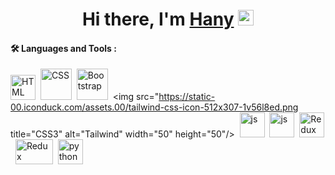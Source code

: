<div align="center">
   <h1>Hi there, I'm <a href="https://hemant.codes">Hany</a> <img src="https://media.giphy.com/media/hvRJCLFzcasrR4ia7z/giphy.gif" width="25px"> </h1>
  
</div>


#### :hammer_and_wrench: Languages and Tools :
<div>
  
  <img src="https://cdn.iconscout.com/icon/premium/png-256-thumb/html-2752158-2284975.png?f=webp" title="HTML5" alt="HTML" width="40" height="40"/>&nbsp;
  <img src="https://cdn-icons-png.freepik.com/512/5968/5968242.png"  title="CSS3" alt="CSS" width="50" height="50"/>&nbsp;
  <img src="https://e7.pngegg.com/pngimages/439/345/png-clipart-bootstrap-logo-thumbnail-tech-companies.png"  title="CSS3" alt="Bootstrap" width="50" height="50"/>&nbsp;
  <img src="https://static-00.iconduck.com/assets.00/tailwind-css-icon-512x307-1v56l8ed.png title="CSS3" alt="Tailwind" width="50" height="50"/>&nbsp;
  <img src="https://upload.wikimedia.org/wikipedia/commons/6/6a/JavaScript-logo.png" title="React" alt="js" width="40" height="40"/>&nbsp;
  <img src="https://static-00.iconduck.com/assets.00/next-js-icon-512x512-zuauazrk.png" title="Next" alt="js" width="40" height="40"/>&nbsp;
  <img src="https://uxwing.com/wp-content/themes/uxwing/download/brands-and-social-media/redux-icon.png" title="Redux" alt="Redux " width="40" height="40"/>&nbsp;
  <img src="https://www.svgrepo.com/show/303548/git-icon-logo.svg" title="git" alt="Redux " width="60" height="40"/>&nbsp;
  <img src="https://logowik.com/content/uploads/images/python4089.logowik.com.webp" title="python" alt="python " width="40" height="40"/>&nbsp;

</div>
